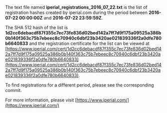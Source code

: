 The text file named **iperial_registrations_2016_07_22.txt** is the list of registration hashes created by iperial.com during the period between **2016-07-22 00:00:00Z** and **2016-07-22 23:59:59Z**.

The SHA 512 hash of the list is **1d2cc6debacdf87f355c7ec73fe836d02bed142a7ff7d9f175a09525a386b0b140f363c75b7ebeec8c70940c6dbf23b3420ae021839336f2a0dfe780b6640833** and the registration certificate for the list can be viewed at [https://www.iperial.com/cert/1d2cc6debacdf87f355c7ec73fe836d02bed142a7ff7d9f175a09525a386b0b140f363c75b7ebeec8c70940c6dbf23b3420ae021839336f2a0dfe780b6640833](https://www.iperial.com/cert/1d2cc6debacdf87f355c7ec73fe836d02bed142a7ff7d9f175a09525a386b0b140f363c75b7ebeec8c70940c6dbf23b3420ae021839336f2a0dfe780b6640833).

To find registrations for a different period, please see the corresponding commit.

For more information, please visit [https://www.iperial.com/](https://www.iperial.com/)
